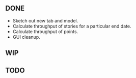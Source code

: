 DONE
----
* Sketch out new tab and model.
* Calculate throughput of stories for a particular end date.
* Calculate throughput of points.
* GUI cleanup.

WIP
---

TODO
----
